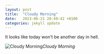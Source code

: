 ```yaml
---
layout: post
title:  "Cloudy Morning"
date:   2023-06-21 20:49:42 +0100
categories: jekyll update
---
```


It looks like today won't be another day in hell.


![Cloudy Morning](https://lh3.googleusercontent.com/pw/AJFCJaWUfRfVkTsP4mbmLZHBZad1ius68crRUkQNTo--yxH9yWyL8_OiZNAL9CbnLIg3CjapO75aUF4KkkfFEsZsaZ7fiqdgg3lHRghdkdYaR_xek_FMCLQ=w2400)*Cloudy Morning*&nbsp;



[jekyll-docs]: https://jekyllrb.com/docs/home
[jekyll-gh]:   https://github.com/jekyll/jekyll
[jekyll-talk]: https://talk.jekyllrb.com/



